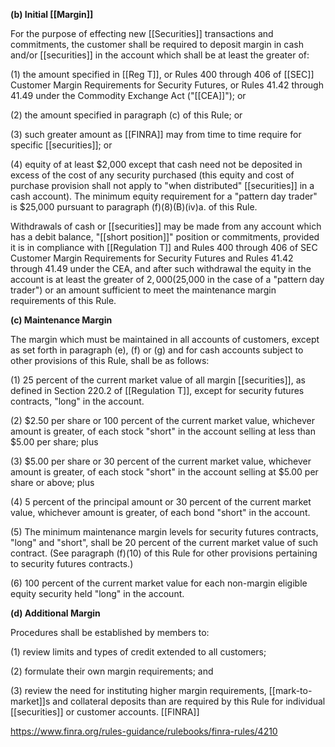 **(b) Initial [[Margin]]**

For the purpose of effecting new [[Securities]] transactions and commitments, the customer shall be required to deposit margin in cash and/or [[securities]] in the account which shall be at least the greater of:

(1) the amount specified in [[Reg T]], or Rules 400 through 406 of [[SEC]] Customer Margin Requirements for Security Futures, or Rules 41.42 through 41.49 under the Commodity Exchange Act ("[[CEA]]"); or

(2) the amount specified in paragraph (c) of this Rule; or

(3) such greater amount as [[FINRA]] may from time to time require for specific [[securities]]; or

(4) equity of at least $2,000 except that cash need not be deposited in excess of the cost of any security purchased (this equity and cost of purchase provision shall not apply to "when distributed" [[securities]] in a cash account). The minimum equity requirement for a "pattern day trader" is $25,000 pursuant to paragraph (f)(8)(B)(iv)a. of this Rule.

Withdrawals of cash or [[securities]] may be made from any account which has a debit balance, "[[short position]]" position or commitments, provided it is in compliance with [[Regulation T]] and Rules 400 through 406 of SEC Customer Margin Requirements for Security Futures and Rules 41.42 through 41.49 under the CEA, and after such withdrawal the equity in the account is at least the greater of $2,000 ($25,000 in the case of a "pattern day trader") or an amount sufficient to meet the maintenance margin requirements of this Rule.

**(c) Maintenance Margin**

The margin which must be maintained in all accounts of customers, except as set forth in paragraph (e), (f) or (g) and for cash accounts subject to other provisions of this Rule, shall be as follows:

(1) 25 percent of the current market value of all margin [[securities]], as defined in Section 220.2 of [[Regulation T]], except for security futures contracts, "long" in the account.

(2) $2.50 per share or 100 percent of the current market value, whichever amount is greater, of each stock "short" in the account selling at less than $5.00 per share; plus

(3) $5.00 per share or 30 percent of the current market value, whichever amount is greater, of each stock "short" in the account selling at $5.00 per share or above; plus

(4) 5 percent of the principal amount or 30 percent of the current market value, whichever amount is greater, of each bond "short" in the account.

(5) The minimum maintenance margin levels for security futures contracts, "long" and "short", shall be 20 percent of the current market value of such contract. (See paragraph (f)(10) of this Rule for other provisions pertaining to security futures contracts.)

(6) 100 percent of the current market value for each non-margin eligible equity security held "long" in the account.

**(d) Additional Margin**

Procedures shall be established by members to:

(1) review limits and types of credit extended to all customers;

(2) formulate their own margin requirements; and

(3) review the need for instituting higher margin requirements, [[mark-to-market]]s and collateral deposits than are required by this Rule for individual [[securities]] or customer accounts. [[FINRA]]

https://www.finra.org/rules-guidance/rulebooks/finra-rules/4210
